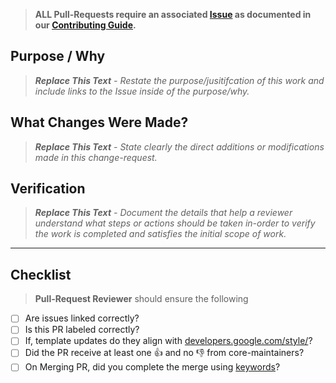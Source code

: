 > __ALL Pull-Requests require an associated [Issue](https://github.com/thegooddocsproject/templates/issues?q=is%3Aissue+is%3Aopen+sort%3Aupdated-desc) as documented in our [Contributing Guide](https://github.com/thegooddocsproject/templates/blob/master/contribute.md#contributing).__

## Purpose / Why

> _**Replace This Text** - Restate the purpose/jusitifcation of this work and include links to the Issue inside of the purpose/why._

## What Changes Were Made?

> _**Replace This Text** - State clearly the direct additions or modifications made in this change-request._

## Verification

> _**Replace This Text** - Document the details that help a reviewer understand what steps or actions should be taken in-order to verify the work is completed and satisfies the initial scope of work._

---

## Checklist

> __Pull-Request Reviewer__ should ensure the following

* [ ] Are issues linked correctly?
* [ ] Is this PR labeled correctly?
* [ ] If, template updates do they align with [developers.google.com/style/](https://developers.google.com/style/)?
* [ ] Did the PR receive at least one :+1: and no :-1: from core-maintainers?
* [ ] On Merging PR, did you complete the merge using [keywords](https://help.github.com/en/github/managing-your-work-on-github/linking-a-pull-request-to-an-issue#manually-linking-a-pull-request-to-an-issue)?
